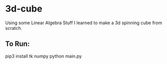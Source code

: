# 3d-cube
Using some Linear Algebra Stuff I learned to make a 3d spinning cube from scratch.

## To Run:
pip3 install tk numpy
python main.py
